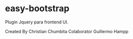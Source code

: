 # easy-bootstrap
Plugin Jquery para frontend UI.

Created By Christian Chumbita
Colaborator Guillermo Hampp
